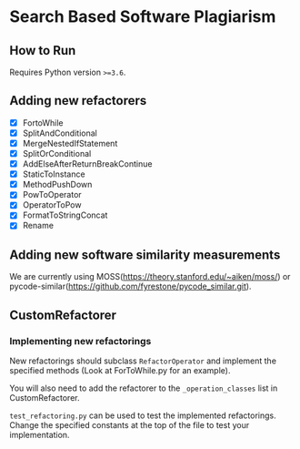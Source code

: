 # Search Based Software Plagiarism

## How to Run

Requires Python version `>=3.6`.

## Adding new refactorers

- [x] FortoWhile
- [x] SplitAndConditional
- [x] MergeNestedIfStatement
- [x] SplitOrConditional
- [x] AddElseAfterReturnBreakContinue
- [x] StaticToInstance
- [x] MethodPushDown
- [x] PowToOperator
- [x] OperatorToPow
- [x] FormatToStringConcat
- [x] Rename

## Adding new software similarity measurements

We are currently using MOSS(https://theory.stanford.edu/~aiken/moss/) or pycode-similar(https://github.com/fyrestone/pycode_similar.git).

## CustomRefactorer

### Implementing new refactorings

New refactorings should subclass `RefactorOperator` and implement the specified methods
(Look at ForToWhile.py for an example).

You will also need to add the refactorer to the
`_operation_classes`
list in CustomRefactorer.

`test_refactoring.py` can be used to test the implemented refactorings. Change the specified constants at the top of the file to test your implementation.
